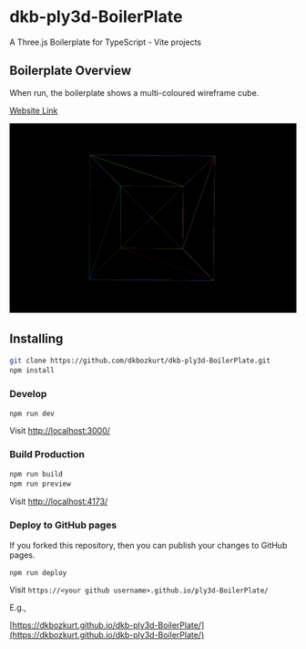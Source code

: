 # dkb-ply3d-BoilerPlate
A Three.js Boilerplate for TypeScript - Vite projects

## Boilerplate Overview

When run, the boilerplate shows a multi-coloured wireframe cube.

[Website Link](https://dkbozkurt.github.io/dkb-ply3d-BoilerPlate)

![](docs/screengrab.png)

## Installing

```bash
git clone https://github.com/dkbozkurt/dkb-ply3d-BoilerPlate.git
npm install
```

### Develop

```
npm run dev
```

Visit [http://localhost:3000/](http://localhost:3000/)

### Build Production

```bash
npm run build
npm run preview
```

Visit [http://localhost:4173/](http://localhost:4173/)

### Deploy to GitHub pages

If you forked this repository, then you can publish your changes to GitHub pages.

```bash
npm run deploy
```

Visit `https://<your github username>.github.io/ply3d-BoilerPlate/`

E.g.,

[https://dkbozkurt.github.io/dkb-ply3d-BoilerPlate/](https://dkbozkurt.github.io/dkb-ply3d-BoilerPlate/)